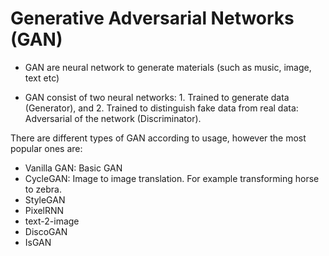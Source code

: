 # Generative Adversarial Networks (GAN)

- GAN are neural network to generate materials (such as music, image, text etc)

- GAN consist of two neural networks: 1. Trained to generate data (Generator), and 2. Trained to distinguish fake data from real data: Adversarial of the network (Discriminator).

There are different types of GAN according to usage, however the most popular ones are:
- Vanilla GAN: Basic GAN
- CycleGAN: Image to image translation. For example transforming horse to zebra.
- StyleGAN
- PixelRNN
- text-2-image
- DiscoGAN
- IsGAN
